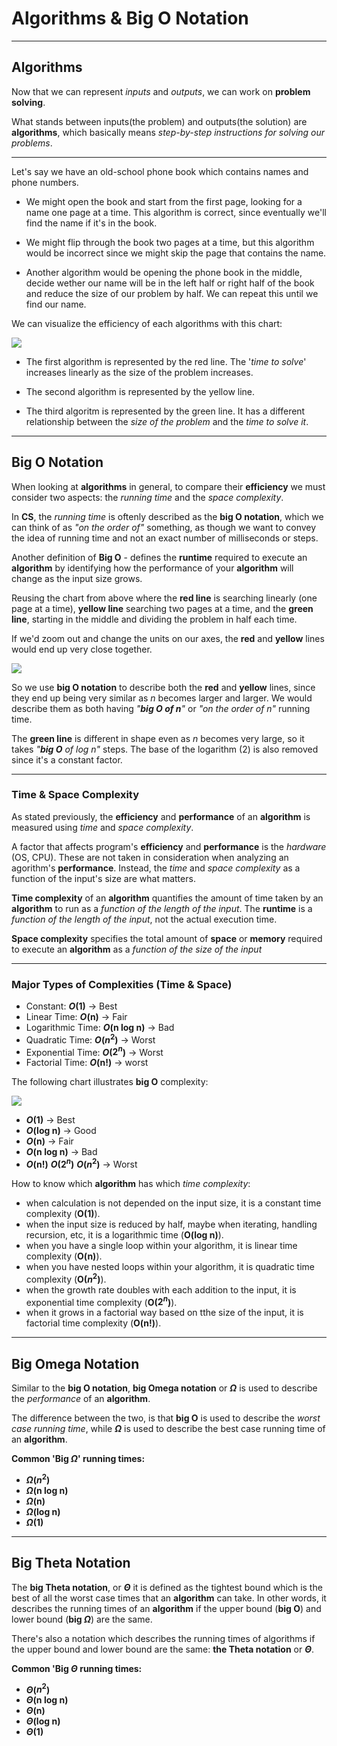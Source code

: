 # Algorithms & Big O Notation

---

## Algorithms

Now that we can represent _inputs_ and _outputs_, we can work on **problem solving**.

What stands between inputs(the problem) and outputs(the solution) are **algorithms**, which basically means _step-by-step instructions for solving our problems_.

---

Let's say we have an old-school phone book which contains names and phone numbers.

- We might open the book and start from the first page, looking for a name one page at a time. This algorithm is correct, since eventually we'll find the name if it's in the book.

- We might flip through the book two pages at a time, but this algorithm would be incorrect since we might skip the page that contains the name.

- Another algorithm would be opening the phone book in the middle, decide wether our name will be in the left half or right half of the book and reduce the size of our problem by half. We can repeat this until we find our name.

We can visualize the efficiency of each algorithms with this chart:

![](https://cs50.harvard.edu/x/2022/notes/0/time_to_solve.png)

- The first algorithm is represented by the red line. The '_time to solve_' increases linearly as the size of the problem increases.

- The second algorithm is represented by the yellow line.

- The third algoritm is represented by the green line. It has a different relationship between the _size of the problem_ and the _time to solve it_.

---

## Big O Notation

When looking at **algorithms** in general, to compare their **efficiency** we must consider two aspects: the _running time_ and the _space complexity_.

In **CS**, the _running time_ is oftenly described as the **big O notation**, which we can think of as _"on the order of"_ something, as though we want to convey the idea of running time and not an exact number of milliseconds or steps.

Another definition of **Big O** - defines the **runtime** required to execute an **algorithm** by identifying how the performance of your **algorithm** will change as the input size grows.

Reusing the chart from above where the **red line** is searching linearly (one page at a time), **yellow line** searching two pages at a time, and the **green line**, starting in the middle and dividing the problem in half each time.

If we'd zoom out and change the units on our axes, the **red** and **yellow** lines would end up very close together.

![](https://cs50.harvard.edu/x/2022/notes/3/time_to_solve_zoomed_out.png)

So we use **big O notation** to describe both the **red** and **yellow** lines, since they end up being very similar as _n_ becomes larger and larger. We would describe them as both having _"**big O of n**"_ or _"on the order of n"_ running time.

The **green line** is different in shape even as _n_ becomes very large, so it takes _"**big O** of log n"_ steps. The base of the logarithm (2) is also removed since it's a constant factor.

---

### Time & Space Complexity

As stated previously, the **efficiency** and **performance** of an **algorithm** is measured using _time_ and _space complexity_.

A factor that affects program's **efficiency** and **performance** is the _hardware_ (OS, CPU). These are not taken in consideration when analyzing an agorithm's **performance**. Instead, the _time_ and _space complexity_ as a function of the input's size are what matters.

**Time complexity** of an **algorithm** quantifies the amount of time taken by an **algorithm** to run as a _function of the length of the input_. The **runtime** is a _function of the length of the input_, not the actual execution time.

**Space complexity** specifies the total amount of **space** or **memory** required to execute an **algorithm** as a _function of the size of the input_

---

### Major Types of Complexities (Time & Space)

- Constant: **_O_(1)** -> Best
- Linear Time: **_O_(n)** -> Fair
- Logarithmic Time: **_O_(n log n)** -> Bad
- Quadratic Time: **_O_($n^2$)** -> Worst
- Exponential Time: **_O_($2^n$)** -> Worst
- Factorial Time: **_O_(n!)** -> worst

The following chart illustrates **big O** complexity:

![](https://jarednielsen.com/static/9c24f10d0295ead7526e32d62fa2eac5/2ef06/big-o-cheatsheet.png)

- **_O_(1)** -> Best
- **_O_(log n)** -> Good
- **_O_(n)** -> Fair
- **_O_(n log n)** -> Bad
- **_O_(n!)** **_O_($2^n$)** **_O_($n^2$)** -> Worst

How to know which **algorithm** has which _time complexity_:

- when calculation is not depended on the input size, it is a constant time complexity (**O(1)**).
- when the input size is reduced by half, maybe when iterating, handling recursion, etc, it is a logarithmic time (**O(log n)**).
- when you have a single loop within your algorithm, it is linear time complexity (**O(n)**).
- when you have nested loops within your algorithm, it is quadratic time complexity (**O($n^2$)**).
- when the growth rate doubles with each addition to the input, it is exponential time complexity (**O($2^n$)**).
- when it grows in a factorial way based on tthe size of the input, it is factorial time complexity (**O(n!)**).

---

## Big Omega Notation

Similar to the **big O notation**, **big Omega notation** or **$\Omega$** is used to describe the _performance_ of an **algorithm**.

The difference between the two, is that **big O** is used to describe the _worst case running time_, while **$\Omega$** is used to describe the best case running time of an **algorithm**.

**Common 'Big $\Omega$' running times:**

- **$\Omega$($n^2$)**
- **$\Omega$(n log n)**
- **$\Omega$(n)**
- **$\Omega$(log n)**
- **$\Omega$(1)**

---

## Big Theta Notation

The **big Theta notation**, or **$\Theta$** it is defined as the tightest bound which is the best of all the worst case times that an **algorithm** can take. In other words, it describes the running times of an **algorithm** if the upper bound (**big O**) and lower bound (**big $\Omega$**) are the same.

There's also a notation which describes the running times of algorithms if the upper bound and lower bound are the same: **the Theta notation** or **$\Theta$**.

**Common 'Big $\Theta$ running times:**

- **$\Theta$($n^2$)**
- **$\Theta$(n log n)**
- **$\Theta$(n)**
- **$\Theta$(log n)**
- **$\Theta$(1)**
